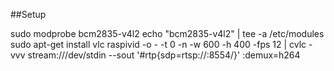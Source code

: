 ##Setup

sudo modprobe bcm2835-v4l2
echo "bcm2835-v4l2" | tee -a /etc/modules
sudo apt-get install vlc
raspivid -o - -t 0 -n -w 600 -h 400 -fps 12 | cvlc -vvv stream:///dev/stdin --sout '#rtp{sdp=rtsp://:8554/}' :demux=h264
